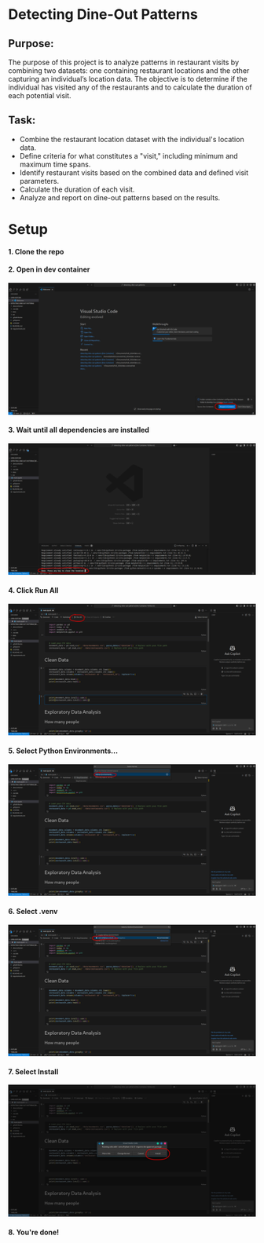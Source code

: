 # Detecting Dine-Out Patterns

## Purpose:

The purpose of this project is to analyze patterns in restaurant visits by combining two datasets:
one containing restaurant locations and the other capturing an individual’s location data. The
objective is to determine if the individual has visited any of the restaurants and to calculate the
duration of each potential visit.

## Task:

- Combine the restaurant location dataset with the individual's location data.
- Define criteria for what constitutes a "visit," including minimum and maximum time
  spans.
- Identify restaurant visits based on the combined data and defined visit parameters.
- Calculate the duration of each visit.
- Analyze and report on dine-out patterns based on the results.

# Setup

#### 1. Clone the repo
#### 2. Open in dev container
![alt text](.documentation-images/image.png)
#### 3. Wait until all dependencies are installed
![alt text](.documentation-images/image-0.png)
#### 4. Click Run All
![alt text](.documentation-images/image-1.png)
#### 5. Select Python Environments...
![alt text](.documentation-images/image-2.png)
#### 6. Select .venv
![alt text](.documentation-images/image-3.png)
#### 7. Select Install
![alt text](.documentation-images/image-4.png)
#### 8. You're done!

